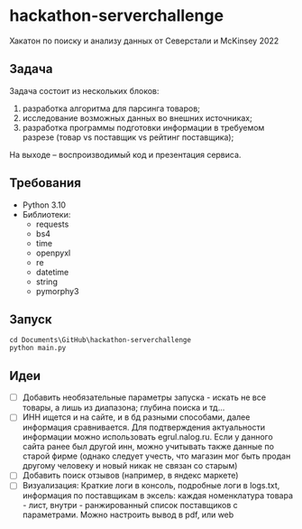 # hackathon-serverchallenge
Хакатон по поиску и анализу данных от Северстали и McKinsey 2022
## Задача
Задача состоит из нескольких блоков:
1. разработка алгоритма для парсинга товаров;
2. исследование возможных данных во внешних источниках;
3. разработка программы подготовки информации в требуемом разрезе (товар vs поставщик vs рейтинг поставщика);

На выходе – воспроизводимый код и презентация сервиса.
## Требования
- Python 3.10
- Библиотеки:
  - requests
  - bs4
  - time
  - openpyxl
  - re
  - datetime
  - string
  - pymorphy3
## Запуск
```
cd Documents\GitHub\hackathon-serverchallenge
python main.py
```
## Идеи
- [ ] Добавить необязательные параметры запуска - искать не все товары, а лишь из диапазона; глубина поиска и тд...
- [ ] ИНН ищется и на сайте, и в бд разными способами, далее информация сравнивается. Для подтверждения актуальности информации можно использовать egrul.nalog.ru. Если у данного сайта ранее был другой инн, можно учитывать также данные по старой фирме (однако следует учесть, что магазин мог быть продан другому человеку и новый никак не связан со старым)
- [ ] Добавить поиск отзывов (например, в яндекс маркете)
- [ ] Визуализация: Краткие логи в консоль, подробные логи в logs.txt, информация по поставщикам в эксель: каждая номенклатура товара - лист, внутри - ранжированный список поставщиков с параметрами. Можно настроить вывод в pdf, или web
